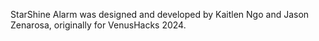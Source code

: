 StarShine Alarm was designed and developed by Kaitlen Ngo and Jason Zenarosa, originally for VenusHacks 2024.
